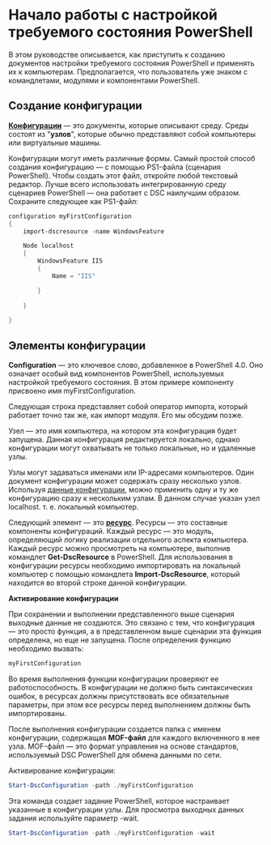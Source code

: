 # Начало работы с настройкой требуемого состояния PowerShell #

В этом руководстве описывается, как приступить к созданию документов настройки требуемого состояния PowerShell и применять их к компьютерам. Предполагается, что пользователь уже знаком с командлетами, модулями и компонентами PowerShell. 


## Создание конфигурации ##

[**Конфигурации**](https://msdn.microsoft.com/en-us/powershell/dsc/configurations) — это документы, которые описывают среду. Среды состоят из "**узлов**", которые обычно представляют собой компьютеры или виртуальные машины. 

Конфигурации могут иметь различные формы. Самый простой способ создания конфигурацию — с помощью PS1-файла (сценария PowerShell). Чтобы создать этот файл, откройте любой текстовый редактор. Лучше всего использовать интегрированную среду сценариев PowerShell — она работает с DSC наилучшим образом. Сохраните следующее как PS1-файл:

```powershell
configuration myFirstConfiguration
{
    import-dscresource -name WindowsFeature

    Node localhost
    {
        WindowsFeature IIS
        {
            Name = "IIS"

        }
        
    }

}
```
## Элементы конфигурации ##
**Configuration** — это ключевое слово, добавленное в PowerShell 4.0. Оно означает особый вид компонентов PowerShell, используемых настройкой требуемого состояния. В этом примере компоненту присвоено имя myFirstConfiguration. 

Следующая строка представляет собой оператор импорта, который работает точно так же, как импорт модуля. Его мы обсудим позже.

Узел — это имя компьютера, на котором эта конфигурация будет запущена. Данная конфигурация редактируется локально, однако конфигурации могут охватывать не только локальные, но и удаленные узлы. 

Узлы могут задаваться именами или IP-адресами компьютеров. Один документ конфигурации может содержать сразу несколько узлов. Используя [данные конфигурации](https://msdn.microsoft.com/en-us/powershell/dsc/configdata), можно применить одну и ту же конфигурацию сразу к нескольким узлам. В данном случае указан узел localhost. т. е. локальный компьютер. 

Следующий элемент — это [**ресурс**](https://msdn.microsoft.com/en-us/powershell/dsc/resources). Ресурсы — это составные компоненты конфигураций. Каждый ресурс — это модуль, определяющий логику реализации отдельного аспекта компьютера. Каждый ресурс можно просмотреть на компьютере, выполнив командлет **Get-DscResource** в PowerShell. Для использования в конфигурации ресурсы необходимо импортировать на локальный компьютер с помощью командлета **Import-DscResource**, который находится во второй строке данной конфигурации. 

**Активирование конфигурации**

При сохранении и выполнении представленного выше сценария выходные данные не создаются. Это связано с тем, что конфигурация — это просто функция, а в представленном выше сценарии эта функция определена, но еще не запущена. После определения функцию необходимо вызвать:
```powershell
myFirstConfiguration
```

Во время выполнения функции конфигурации проверяют ее работоспособность. В конфигурации не должно быть синтаксических ошибок, в ресурсах должны присутствовать все обязательные параметры, при этом все ресурсы перед выполнением должны быть импортированы.

После выполнения конфигурации создается папка с именем конфигурации, содержащая **MOF-файл** для каждого включенного в нее узла. MOF-файл — это формат управления на основе стандартов, используемый DSC PowerShell для обмена данными по сети.

Активирование конфигурации:
```powershell
Start-DscConfiguration -path ./myFirstConfiguration
```
Эта команда создает задание PowerShell, которое настраивает указанные в конфигурации узлы. Для просмотра выходных данных задания используйте параметр -wait. 
```powershell
Start-DscConfiguration -path ./myFirstConfiguration -wait
```

<!--HONumber=Feb16_HO4-->

